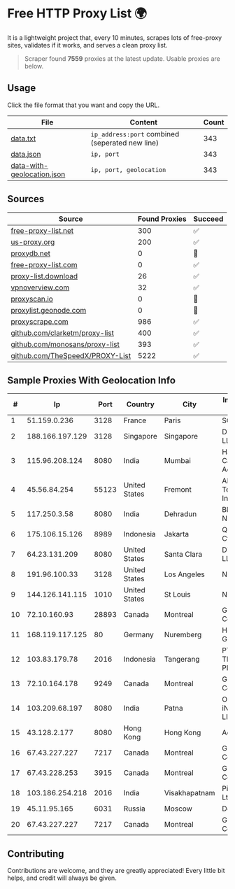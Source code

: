 
# Free HTTP Proxy List 🌍

It is a lightweight project that, every 10 minutes, scrapes lots of free-proxy sites, validates if it works, and serves a clean proxy list.


> Scraper found **7559** proxies at the latest update. Usable proxies are below.

## Usage

Click the file format that you want and copy the URL.


|File|Content|Count|
|----|-------|-----|
|[data.txt](https://raw.githubusercontent.com/themiralay/Proxy-List-World/master/data.txt)|`ip_address:port` combined (seperated new line)|343|
|[data.json](https://raw.githubusercontent.com/themiralay/Proxy-List-World/master/data.json)|`ip, port`|343|
|[data-with-geolocation.json](https://raw.githubusercontent.com/themiralay/Proxy-List-World/master/data-with-geolocation.json)|`ip, port, geolocation`|343|

## Sources

|Source|Found Proxies|Succeed|
|------|-------------|-------|
|[free-proxy-list.net](https://free-proxy-list.net)|300|✅|
|[us-proxy.org](https://www.us-proxy.org)|200|✅|
|[proxydb.net](http://proxydb.net)|0|🚫|
|[free-proxy-list.com](https://free-proxy-list.com/?page=&port=&type%5B%5D=http&type%5B%5D=https&up_time=0&search=Search)|0|✅|
|[proxy-list.download](https://www.proxy-list.download/HTTP)|26|✅|
|[vpnoverview.com](https://vpnoverview.com/privacy/anonymous-browsing/free-proxy-servers)|32|✅|
|[proxyscan.io](https://www.proxyscan.io)|0|🚫|
|[proxylist.geonode.com](https://proxylist.geonode.com/api/proxy-list?limit=300&page=1&sort_by=lastChecked&sort_type=desc&protocols=http,https)|0|🚫|
|[proxyscrape.com](https://api.proxyscrape.com/v2/?request=displayproxies&protocol=http&timeout=10000&country=all&ssl=all&anonymity=all)|986|✅|
|[github.com/clarketm/proxy-list](https://raw.githubusercontent.com/clarketm/proxy-list/master/proxy-list-raw.txt)|400|✅|
|[github.com/monosans/proxy-list](https://raw.githubusercontent.com/monosans/proxy-list/main/proxies/http.txt)|393|✅|
|[github.com/TheSpeedX/PROXY-List](https://raw.githubusercontent.com/TheSpeedX/PROXY-List/master/http.txt)|5222|✅|


## Sample Proxies With Geolocation Info

|#|Ip|Port|Country|City|Internet Service Provider|
|-|--|----|-------|----|-------------------------|
|1|51.159.0.236|3128|France|Paris|SCALEWAY|
|2|188.166.197.129|3128|Singapore|Singapore|DigitalOcean, LLC|
|3|115.96.208.124|8080|India|Mumbai|Hathway IP over Cable Internet Access|
|4|45.56.84.254|55123|United States|Fremont|Akamai Technologies, Inc.|
|5|117.250.3.58|8080|India|Dehradun|Bharat Sanchar Nigam Ltd|
|6|175.106.15.126|8989|Indonesia|Jakarta|Quantum Dist Cyber|
|7|64.23.131.209|8080|United States|Santa Clara|DigitalOcean, LLC|
|8|191.96.100.33|3128|United States|Los Angeles|NovoServe B.V.|
|9|144.126.141.115|1010|United States|St Louis|Nubes, LLC|
|10|72.10.160.93|28893|Canada|Montreal|GloboTech Communications|
|11|168.119.117.125|80|Germany|Nuremberg|Hetzner Online GmbH|
|12|103.83.179.78|2016|Indonesia|Tangerang|PT SOLUSI TRIMEGAH PERSADA|
|13|72.10.164.178|9249|Canada|Montreal|GloboTech Communications|
|14|103.209.68.197|8080|India|Patna|ONEOTT iNTERTAINMENT LIMITED|
|15|43.128.2.177|8080|Hong Kong|Hong Kong|Aceville Pte.ltd|
|16|67.43.227.227|7217|Canada|Montreal|GloboTech Communications|
|17|67.43.228.253|3915|Canada|Montreal|GloboTech Communications|
|18|103.186.254.218|2016|India|Visakhapatnam|Pioneer Elabs Ltd.|
|19|45.11.95.165|6031|Russia|Moscow|Delta Ltd|
|20|67.43.227.227|7217|Canada|Montreal|GloboTech Communications|



## Contributing

Contributions are welcome, and they are greatly appreciated! Every
little bit helps, and credit will always be given.

